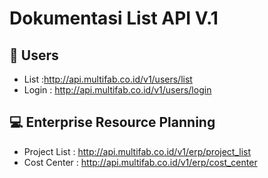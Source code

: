 # Dokumentasi List API V.1

## 🤔 Users
- List      :http://api.multifab.co.id/v1/users/list
- Login     : http://api.multifab.co.id/v1/users/login 


## 💻 Enterprise Resource Planning
- Project List     : http://api.multifab.co.id/v1/erp/project_list
- Cost Center      : http://api.multifab.co.id/v1/erp/cost_center
